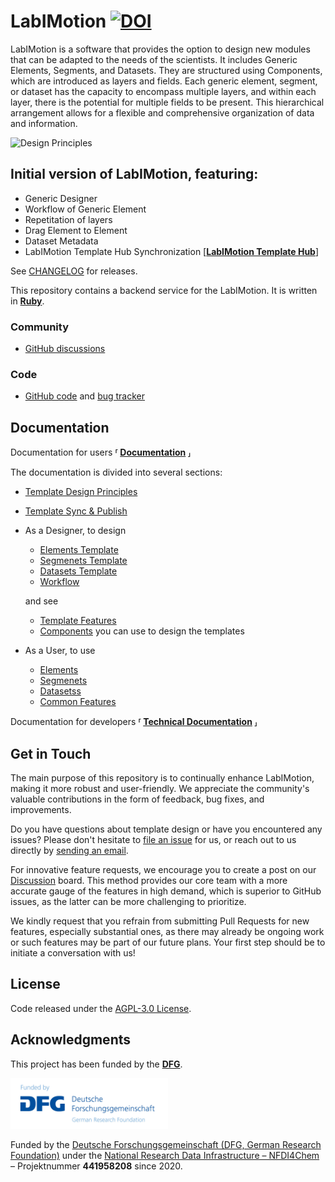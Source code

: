 # LabIMotion [![DOI](https://zenodo.org/badge/DOI/10.5281/zenodo.3755759.svg)](https://doi.org/10.5281/zenodo.8305411)

LabIMotion is a software that provides the option to design new modules that can be adapted to the needs of the scientists. It includes Generic Elements, Segments, and Datasets.
They are structured using Components, which are introduced as layers and fields. Each generic element, segment, or dataset has the capacity to encompass multiple layers, and within each layer, there is the potential for multiple fields to be present. This hierarchical arrangement allows for a flexible and comprehensive organization of data and information.



![Design Principles](https://www.chemotion.net/assets/images/generic_feature_outline-a58eee8e02ca7247e54f7ad17ee2c102.png)


## Initial version of LabIMotion, featuring:

* Generic Designer
* Workflow of Generic Element
* Repetitation of layers
* Drag Element to Element
* Dataset Metadata
* LabIMotion Template Hub Synchronization [**[LabIMotion Template Hub]**]

See [CHANGELOG](https://github.com/LabIMotion/labimotion/blob/main/CHANGELOG.md) for releases.


This repository contains a backend service for the LabIMotion. It is written in **[Ruby]**.

### Community

  * [GitHub discussions](https://github.com/LabIMotion/labimotion/discussions)

### Code

  * [GitHub code](https://github.com/LabIMotion/labimotion) and [bug tracker](https://github.com/LabIMotion/labimotion/issues)




## Documentation

Documentation for users **⸢ [Documentation] ⸥**

The documentation is divided into several sections:
* [Template Design Principles](https://www.chemotion.net/docs/labimotion/design-principles)
* [Template Sync & Publish](https://www.chemotion.net/docs/labimotion/template-sync-and-publish)
* As a Designer, to design
  * [Elements Template](https://www.chemotion.net/docs/labimotion/guides/designer/elements)
  * [Segmenets Template](https://www.chemotion.net/docs/labimotion/guides/designer/segments)
  * [Datasets Template](https://www.chemotion.net/docs/labimotion/guides/designer/datasets)
  * [Workflow](https://www.chemotion.net/docs/labimotion/guides/designer/workflow)
    
  and see
    
  * [Template Features](https://www.chemotion.net/docs/labimotion/guides/designer/template-features)
  * [Components](https://www.chemotion.net/docs/labimotion/guides/designer/components) you can use to design the templates
* As a User, to use
  * [Elements](https://www.chemotion.net/docs/labimotion/guides/user/elements)
  * [Segmenets](https://www.chemotion.net/docs/labimotion/guides/user/segments)
  * [Datasetss](https://www.chemotion.net/docs/labimotion/guides/user/datasets)
  * [Common Features](https://www.chemotion.net/docs/labimotion/guides/user/features)

Documentation for developers **⸢ [Technical Documentation] ⸥**

## Get in Touch

The main purpose of this repository is to continually enhance LabIMotion, making it more robust and user-friendly. We appreciate the community's valuable contributions in the form of feedback, bug fixes, and improvements.

Do you have questions about template design or have you encountered any issues? Please don't hesitate to [file an issue](https://github.com/LabIMotion/labimotion) for us, or reach out to us directly by [sending an email](mailto:chemotion-labimotion@lists.kit.edu).

For innovative feature requests, we encourage you to create a post on our [Discussion](https://github.com/LabIMotion/labimotion/discussions) board. This method provides our core team with a more accurate gauge of the features in high demand, which is superior to GitHub issues, as the latter can be more challenging to prioritize.

We kindly request that you refrain from submitting Pull Requests for new features, especially substantial ones, as there may already be ongoing work or such features may be part of our future plans. Your first step should be to initiate a conversation with us!

## License

Code released under the [AGPL-3.0 License]([https://www.gnu.org/licenses/agpl-3.0.txt](https://www.gnu.org/licenses/agpl-3.0.txt)).



## Acknowledgments

This project has been funded by the **[DFG]**.

<a href="https://www.dfg.de/" target="_blank"><img src="https://github.com/ComPlat/chemotion_REPO/blob/master/public/images/repo/dfg_logo_schriftzug_blau_foerderung_en.jpg" width="50%" alt="DFG Logo"></a>


Funded by the [Deutsche Forschungsgemeinschaft (DFG, German Research Foundation)](https://www.dfg.de/) under the [National Research Data Infrastructure – NFDI4Chem](https://nfdi4chem.de/) – Projektnummer **441958208** since 2020.



<!----------------------------------------------------------------------------->
[Documentation]: https://www.chemotion.net/docs/labimotion
[Technical Documentation]: https://www.rubydoc.info/gems/labimotion
[DFG]: https://www.dfg.de/en/
[DFG Logo]: https://www.dfg.de/zentralablage/bilder/service/logos_corporate_design/logo_negativ_267.png
[Nicole Jung]: mailto:nicole.jung@kit.edu
[Karlsruhe Institute of Technology]: https://www.kit.edu/english/
[Ruby]: https://www.ruby-lang.org/
[LabIMotion Template Hub]: https://www.chemotion-repository.net/home/genericHub
